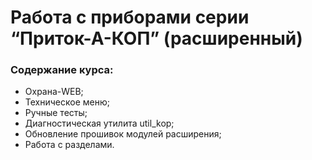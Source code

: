  # Работа с приборами серии “Приток-А-КОП” (расширенный)
 ### Содержание курса:

- Охрана-WEB;
- Техническое меню;
- Ручные тесты;
- Диагностическая утилита util_kop;
- Обновление прошивок модулей расширения;
- Работа с разделами.